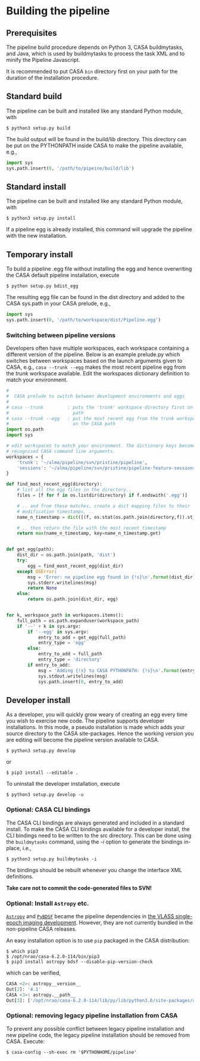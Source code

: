 # Building the pipeline

## Prerequisites

The pipeline build procedure depends on Python 3, CASA buildmytasks, and Java,
which is used by buildmytasks to process the task XML and to minify the
Pipeline Javascript.

It is recommended to put CASA `bin` directory first on your path for the
duration of the installation procedure.

## Standard build

The pipeline can be built and installed like any standard Python module, with

```console
$ python3 setup.py build
```

The build output will be found in the build/lib directory. This directory can
be put on the PYTHONPATH inside CASA to make the pipeline available, e.g.,

```python
import sys
sys.path.insert(0, '/path/to/pipeine/build/lib')
```

## Standard install

The pipeline can be built and installed like any standard Python module, with

```
$ python3 setup.py install
```

If a pipeline egg is already installed, this command will upgrade the
pipeline with the new installation.

## Temporary install

To build a pipeline .egg file without installing the egg and hence overwriting
the CASA default pipeline installation, execute

```console
$ python setup.py bdist_egg
```

The resulting egg file can be found in the dist directory and added to the
CASA sys.path in your CASA prelude, e.g.,

```python
import sys
sys.path.insert(0, '/path/to/workspace/dist/Pipeline.egg')
```

### Switching between pipeline versions

Developers often have multiple workspaces, each workspace containing a
different version of the pipeline. Below is an example prelude.py which
switches between workspaces based on the launch arguments given to CASA, e.g.,
`casa --trunk --egg` makes the most recent pipeline egg from the _trunk_
workspace available. Edit the workspaces dictionary definition to match your
environment.

```python
#
#  CASA prelude to switch between development environments and eggs
#
# casa --trunk         : puts the 'trunk' workspace directory first on the CASA
#                        path
# casa --trunk --egg   : put the most recent egg from the trunk workspace first
#                        on the CASA path
import os.path
import sys

# edit workspaces to match your environment. The dictionary keys become the
# recognised CASA command line arguments.
workspaces = {
    'trunk': '~/alma/pipeline/svn/pristine/pipeline',
    'sessions': '~/alma/pipeline/svn/pristine/pipeline-feature-sessions',
}

def find_most_recent_egg(directory):
    # list all the egg files in the directory..
    files = [f for f in os.listdir(directory) if f.endswith('.egg')]

    # .. and from these matches, create a dict mapping files to their
    # modification timestamps, ..
    name_n_timestamp = dict([(f, os.stat(os.path.join(directory,f)).st_mtime) for f in files])

    # .. then return the file with the most recent timestamp
    return max(name_n_timestamp, key=name_n_timestamp.get)


def get_egg(path):
    dist_dir = os.path.join(path, 'dist')
    try:
        egg = find_most_recent_egg(dist_dir)
    except OSError:
        msg = 'Error: no pipeline egg found in {!s}\n'.format(dist_dir)
        sys.stderr.writelines(msg)
        return None
    else:
        return os.path.join(dist_dir, egg)


for k, workspace_path in workspaces.items():
    full_path = os.path.expanduser(workspace_path)
    if '--' + k in sys.argv:
        if '--egg' in sys.argv:
            entry_to_add = get_egg(full_path)
            entry_type = 'egg'
        else:
            entry_to_add = full_path
            entry_type = 'directory'
        if entry_to_add:
            msg = 'Adding {!s} to CASA PYTHONPATH: {!s}\n'.format(entry_type, entry_to_add)
            sys.stdout.writelines(msg)
            sys.path.insert(0, entry_to_add)

```

## Developer install

As a developer, you will quickly grow weary of creating an egg every time you
wish to exercise new code. The pipeline supports developer installations. In
this mode, a pseudo installation is made which adds your source directory to
the CASA site-packages. Hence the working version you are editing will become
the pipeline version available to CASA.

```console
$ python3 setup.py develop
```

or

```console
$ pip3 install --editable .
```

To uninstall the developer installation, execute

```console
$ python3 setup.py develop -u
```

### Optional: CASA CLI bindings

The CASA CLI bindings are always generated and included in a standard install.
To make the CASA CLI bindings available for a developer install, the CLI
bindings need to be written to the src directory. This can be done using the
`buildmytasks` command, using the _-i_ option to generate the bindings
in-place, i.e.,

```console
$ python3 setup.py buildmytasks -i
```

The bindings should be rebuilt whenever you change the interface XML definitions.

**Take care not to commit the code-generated files to SVN!**

### Optional: Install `Astropy` etc.

[`Astropy`](https://www.astropy.org/) and [`PyBDSF`](https://www.astron.nl/citt/pybdsf/) became the pipeline dependencies in [the VLASS single-epoch imaging development](https://open-jira.nrao.edu/browse/PIPE-714). However, they are not currently bundled in the non-pipeline CASA releases.

An easy installation option is to use `pip` packaged in the CASA distribution:

```console
$ which pip3
$ /opt/nrao/casa-6.2.0-114/bin/pip3
$ pip3 install astropy bdsf --disable-pip-version-check
```

which can be verified,

```python
CASA <2>: astropy__version__
Out[2]: '4.1'
CASA <3>: astropy.__path__
Out[3]: ['/opt/nrao/casa-6.2.0-114/lib/py/lib/python3.6/site-packages/astropy']
```

### Optional: removing legacy pipeline installation from CASA

To prevent any possible conflict between legacy pipeline installation and new
pipeline code, the legacy pipeline installation should be removed from CASA.
Execute:

```console
$ casa-config --sh-exec rm '$PYTHONHOME/pipeline'
```
